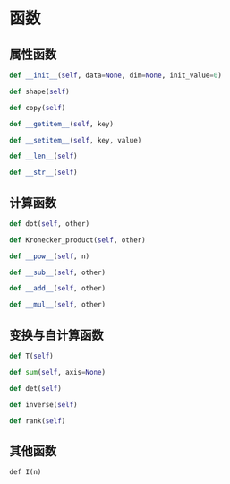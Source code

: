 # 函数

## 属性函数

```python
def __init__(self, data=None, dim=None, init_value=0)

def shape(self)

def copy(self)

def __getitem__(self, key)

def __setitem__(self, key, value)

def __len__(self)

def __str__(self)

```

## 计算函数

```python
def dot(self, other)

def Kronecker_product(self, other)

def __pow__(self, n)

def __sub__(self, other)

def __add__(self, other)

def __mul__(self, other)
```



## 变换与自计算函数

```python
def T(self)

def sum(self, axis=None)

def det(self)

def inverse(self)

def rank(self)

```



## 其他函数

```
def I(n)

```

